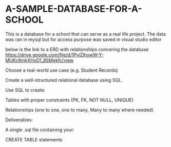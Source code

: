 # A-SAMPLE-DATABASE-FOR-A-SCHOOL

This is a database for a school that can serve as a real life project. 
The data was ran in mysql but for access purpose was saved in visual studio editor

below is the link to a ERD with relationships concering the database
https://drive.google.com/file/d/1PyjZlhowW-Y-MUKc6mkXHxD1_8SMekfc/view

Choose a real-world use case (e.g. Student Records)

Create a well-structured relational database using SQL.

Use SQL to create:

Tables with proper constraints (PK, FK, NOT NULL, UNIQUE)

Relationships (one to one, one to many, Many to many where needed)

Deliverables:

A single .sql file containing your:

CREATE TABLE statements
